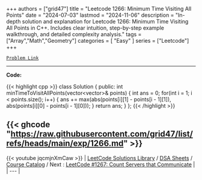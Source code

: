 
+++
authors = ["grid47"]
title = "Leetcode 1266: Minimum Time Visiting All Points"
date = "2024-07-03"
lastmod = "2024-11-06"
description = "In-depth solution and explanation for Leetcode 1266: Minimum Time Visiting All Points in C++. Includes clear intuition, step-by-step example walkthrough, and detailed complexity analysis."
tags = ["Array","Math","Geometry"]
categories = [
    "Easy"
]
series = ["Leetcode"]
+++



[`Problem Link`](https://leetcode.com/problems/minimum-time-visiting-all-points/description/)

---
**Code:**

{{< highlight cpp >}}
class Solution {
public:
    int minTimeToVisitAllPoints(vector<vector<int>>& points) {
        int ans = 0;
        for(int i = 1; i < points.size(); i++) {
            ans += max(abs(points[i][1] - points[i - 1][1]), abs(points[i][0] - points[i - 1][0]));
        }
        return ans;
    }
};
{{< /highlight >}}

{{< ghcode "https://raw.githubusercontent.com/grid47/list/refs/heads/main/exp/1266.md" >}}
---
{{< youtube jqcmjnXmCaw >}}
| [LeetCode Solutions Library](https://grid47.xyz/leetcode/) / [DSA Sheets](https://grid47.xyz/sheets/) / [Course Catalog](https://grid47.xyz/courses/) / Next : [LeetCode #1267: Count Servers that Communicate](https://grid47.xyz/leetcode/solution-1267-count-servers-that-communicate/) |
| --- |
